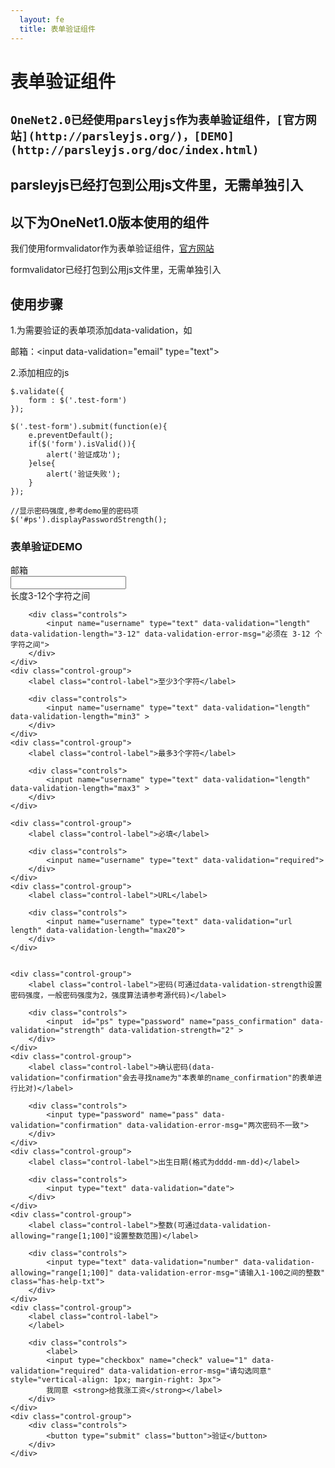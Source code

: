 ```yaml
---
  layout: fe
  title: 表单验证组件
---
```



# 表单验证组件

## `OneNet2.0已经使用parsleyjs作为表单验证组件，[官方网站](http://parsleyjs.org/)，[DEMO](http://parsleyjs.org/doc/index.html)`

## parsleyjs已经打包到公用js文件里，无需单独引入


##

## 以下为OneNet1.0版本使用的组件

我们使用formvalidator作为表单验证组件，[官方网站](http://formvalidator.net)

formvalidator已经打包到公用js文件里，无需单独引入


## 使用步骤

1.为需要验证的表单项添加data-validation，如

邮箱：&lt;input data-validation="email" type="text">

2.添加相应的js

    $.validate({
        form : $('.test-form')
    });

    $('.test-form').submit(function(e){
        e.preventDefault();
        if($('form').isValid()){
            alert('验证成功');
        }else{
            alert('验证失败');
        }
    });

    //显示密码强度,参考demo里的密码项
    $('#ps').displayPasswordStrength();


### 表单验证DEMO

<form class="form-horizontal well test-form has-validation-callback" _lpchecked="1">
    <div class="control-group">
        <label class="control-label">邮箱</label>
        <div class="controls">
            <input name="email" type="text" data-validation="email">
        </div>
    </div>
    <div class="control-group">
        <label class="control-label">长度3-12个字符之间</label>

        <div class="controls">
            <input name="username" type="text" data-validation="length" data-validation-length="3-12" data-validation-error-msg="必须在 3-12 个字符之间">
        </div>
    </div>
    <div class="control-group">
        <label class="control-label">至少3个字符</label>

        <div class="controls">
            <input name="username" type="text" data-validation="length" data-validation-length="min3" >
        </div>
    </div>
    <div class="control-group">
        <label class="control-label">最多3个字符</label>

        <div class="controls">
            <input name="username" type="text" data-validation="length" data-validation-length="max3" >
        </div>
    </div>

    <div class="control-group">
        <label class="control-label">必填</label>

        <div class="controls">
            <input name="username" type="text" data-validation="required">
        </div>
    </div>
    <div class="control-group">
        <label class="control-label">URL</label>

        <div class="controls">
            <input name="username" type="text" data-validation="url length" data-validation-length="max20">
        </div>
    </div>


    <div class="control-group">
        <label class="control-label">密码(可通过data-validation-strength设置密码强度，一般密码强度为2，强度算法请参考源代码)</label>

        <div class="controls">
            <input  id="ps" type="password" name="pass_confirmation" data-validation="strength" data-validation-strength="2" >
        </div>
    </div>
    <div class="control-group">
        <label class="control-label">确认密码(data-validation="confirmation"会去寻找name为"本表单的name_confirmation"的表单进行比对)</label>

        <div class="controls">
            <input type="password" name="pass" data-validation="confirmation" data-validation-error-msg="两次密码不一致">
        </div>
    </div>
    <div class="control-group">
        <label class="control-label">出生日期(格式为dddd-mm-dd)</label>

        <div class="controls">
            <input type="text" data-validation="date">
        </div>
    </div>
    <div class="control-group">
        <label class="control-label">整数(可通过data-validation-allowing="range[1;100]"设置整数范围)</label>

        <div class="controls">
            <input type="text" data-validation="number" data-validation-allowing="range[1;100]" data-validation-error-msg="请输入1-100之间的整数" class="has-help-txt">
        </div>
    </div>
    <div class="control-group">
        <label class="control-label">
        </label>

        <div class="controls">
            <label>
            <input type="checkbox" name="check" value="1" data-validation="required" data-validation-error-msg="请勾选同意" style="vertical-align: 1px; margin-right: 3px">
            我同意 <strong>给我涨工资</strong></label>
        </div>
    </div>
    <div class="control-group">
        <div class="controls">
            <button type="submit" class="button">验证</button>
        </div>
    </div>
</form>

<script>
    window.onload = function(){
        $.validate({
                form : $('.test-form')
        });
        $('.test-form').submit(function(e){
            e.preventDefault();
            if($('form').isValid()){
                alert('验证成功');
            }else{
                alert('验证失败');
            }
        })
        $('#ps').displayPasswordStrength()
    }
</script>